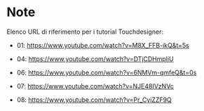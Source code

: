 # Note

Elenco URL di riferimento per i tutorial Touchdesigner:

- 01: https://www.youtube.com/watch?v=M8X_FFB-ikQ&t=5s

- 04: https://www.youtube.com/watch?v=DTjCDHmpliU

- 06: https://www.youtube.com/watch?v=6NMVm-qmfeQ&t=0s

- 07: https://www.youtube.com/watch?v=NJE48IVzNVc

- 08: https://www.youtube.com/watch?v=Pr_CyiZZF9Q
